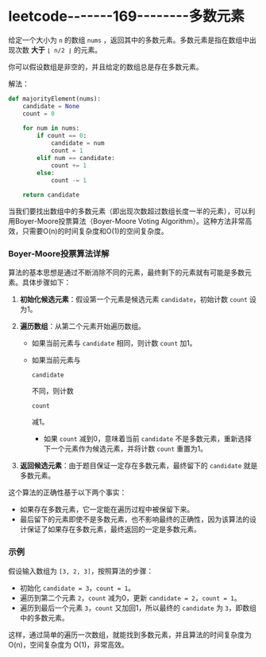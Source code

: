 # leetcode-------169--------多数元素

给定一个大小为 `n` 的数组 `nums` ，返回其中的多数元素。多数元素是指在数组中出现次数 **大于** `⌊ n/2 ⌋` 的元素。

你可以假设数组是非空的，并且给定的数组总是存在多数元素。



解法：

```python
def majorityElement(nums):
    candidate = None
    count = 0
    
    for num in nums:
        if count == 0:
            candidate = num
            count = 1
        elif num == candidate:
            count += 1
        else:
            count -= 1
    
    return candidate

```



当我们要找出数组中的多数元素（即出现次数超过数组长度一半的元素），可以利用Boyer-Moore投票算法（Boyer-Moore Voting Algorithm）。这种方法非常高效，只需要O(n)的时间复杂度和O(1)的空间复杂度。

### Boyer-Moore投票算法详解

算法的基本思想是通过不断消除不同的元素，最终剩下的元素就有可能是多数元素。具体步骤如下：

1. **初始化候选元素**：假设第一个元素是候选元素 `candidate`，初始计数 `count` 设为1。

2. **遍历数组**：从第二个元素开始遍历数组。

   - 如果当前元素与 `candidate` 相同，则计数 `count` 加1。

   - 如果当前元素与 

     ```
     candidate
     ```

      不同，则计数 

     ```
     count
     ```

      减1。

     - 如果 `count` 减到0，意味着当前 `candidate` 不是多数元素，重新选择下一个元素作为候选元素，并将计数 `count` 重置为1。

3. **返回候选元素**：由于题目保证一定存在多数元素，最终留下的 `candidate` 就是多数元素。

这个算法的正确性基于以下两个事实：

- 如果存在多数元素，它一定能在遍历过程中被保留下来。
- 最后留下的元素即使不是多数元素，也不影响最终的正确性，因为该算法的设计保证了如果存在多数元素，最终返回的一定是多数元素。





### 示例

假设输入数组为 `[3, 2, 3]`，按照算法的步骤：

- 初始化 `candidate = 3`，`count = 1`。
- 遍历到第二个元素 `2`，`count` 减为0，更新 `candidate = 2`，`count = 1`。
- 遍历到最后一个元素 `3`，`count` 又加回1，所以最终的 `candidate` 为 `3`，即数组中的多数元素。

这样，通过简单的遍历一次数组，就能找到多数元素，并且算法的时间复杂度为 O(n)，空间复杂度为 O(1)，非常高效。